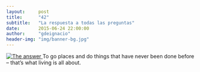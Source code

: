 ```yaml
---
layout:     post
title:      "42"
subtitle:   "La respuesta a todas las preguntas"
date:       2015-06-24 22:00:00
author:     "gdeignacio"
header-img: "img/banner-bg.jpg"
---
```


<p></p>


<p/>
<p/>



<a href="https://commons.wikimedia.org/wiki/File:Answer_to_Life.png#/media/File:Answer_to_Life.png">
    <img src="{{ site.baseurl }}/img/posts/42/Answer_to_Life.png" alt="The answer">
</a>
<span class="caption text-muted">To go places and do things that have never been done before – that’s what living is all about.</span>

